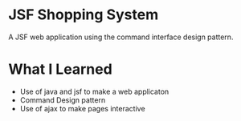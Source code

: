 # JSF Shopping System
A JSF web application using the command interface design pattern.

# What I Learned

* Use of java and jsf to make a web applicaton
* Command Design pattern
* Use of ajax to make pages interactive
